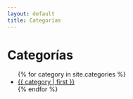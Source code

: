 ```yaml
---
layout: default
title: Categorías
---
```


<h1>Categorías</h1>

<ul>
  {% for category in site.categories %}
    <li><a href="/categorias/{{ category | first | slugify }}">{{ category | first }}</a></li>
  {% endfor %}
</ul>

